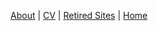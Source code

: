 [About](https://adamspeirs.github.io/about.html) | [CV](https://adamspeirs.github.io/cv.html) | [Retired Sites](https://adamspeirs.github.io/retiredsites.html) | [Home](https://adamspeirs.github.io/)
